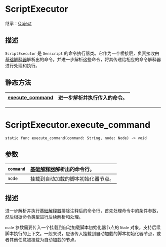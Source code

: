 # ScriptExecutor

继承：[Object](https://docs.godotengine.org/zh-cn/stable/classes/class_object.html)

## 描述

`ScriptExecutor` 是 `Genscript` 的命令执行器类。它作为一个桥接层，负责接收由[基础解释器](BaseInterpreter.md)解析出的命令，并进一步解析这些命令，将其传递给相应的命令解释器进行处理和执行。

## 静态方法

|[execute_command](#scriptexecutorexecute_command)|进一步解析并执行传入的命令。|
|:---|:---|

---

# ScriptExecutor.execute_command

`static func execute_command(command: String, node: Node) -> void`  

## 参数

|`command`|[基础解释器](BaseInterpreter.md)解析出的命令行。|
|:---|:---|
|`node`|挂载到自动加载的脚本初始化器节点。|

## 描述

进一步解析并执行[基础解释器](BaseInterpreter.md)排除注释后的命令行，首先处理命令中的条件参数，然后根据命令类型进行后续解析和处理。

`node` 参数需要传入一个挂载到自动加载脚本初始化器节点的 `Node` 对象，支持后续脚本执行的上下文。一般来说，应该传入挂载到自动加载的脚本初始化器节点，或者其他任意被挂载为自动加载的节点。